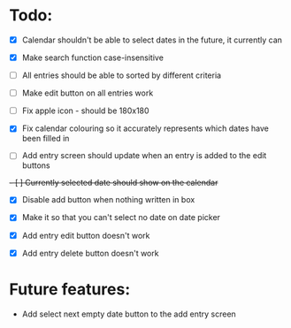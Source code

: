 # Todo:
- [x] Calendar shouldn't be able to select dates in the future, it currently can

- [x] Make search function case-insensitive

- [ ] All entries should be able to sorted by different criteria

- [ ] Make edit button on all entries work

- [ ] Fix apple icon - should be 180x180

- [x] Fix calendar colouring so it accurately represents which dates have been filled in

- [ ] Add entry screen should update when an entry is added to the edit buttons

~~- [ ] Currently selected date should show on the calendar~~

- [x] Disable add button when nothing written in box

- [x] Make it so that you can't select no date on date picker

- [x] Add entry edit button doesn't work

- [x] Add entry delete button doesn't work

# Future features:

- Add select next empty date button to the add entry screen